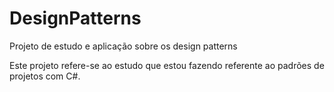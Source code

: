 # DesignPatterns
Projeto de estudo e aplicação sobre os design patterns

Este projeto refere-se ao estudo que estou fazendo referente ao padrões de projetos com C#.
